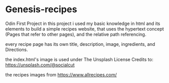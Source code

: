 # Genesis-recipes

Odin First Project
in this project i used my basic knowledge in html and its elements to build a simple recipes website, that uses the hypertext concept (Pages that refer to other pages), and the relative path referencing.

every recipe page has its own title, description, image, ingredients, and Directions.

the index.html's  image is used under  The Unsplash License
Credits to: https://unsplash.com/@socialcut

the recipes images from https://www.allrecipes.com/
